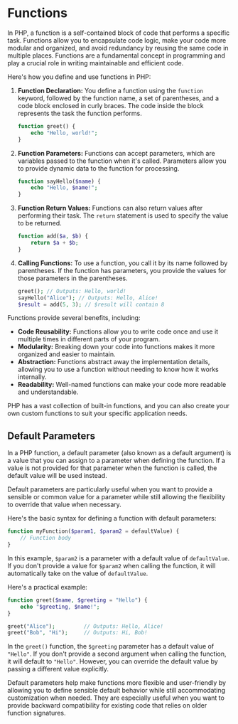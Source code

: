# Functions
In PHP, a function is a self-contained block of code that performs a specific task. Functions allow you to encapsulate code logic, make your code more modular and organized, and avoid redundancy by reusing the same code in multiple places. Functions are a fundamental concept in programming and play a crucial role in writing maintainable and efficient code.

Here's how you define and use functions in PHP:

1. **Function Declaration:**
   You define a function using the `function` keyword, followed by the function name, a set of parentheses, and a code block enclosed in curly braces. The code inside the block represents the task the function performs.

   ```php
   function greet() {
       echo "Hello, world!";
   }
   ```

2. **Function Parameters:**
   Functions can accept parameters, which are variables passed to the function when it's called. Parameters allow you to provide dynamic data to the function for processing.

   ```php
   function sayHello($name) {
       echo "Hello, $name!";
   }
   ```

3. **Function Return Values:**
   Functions can also return values after performing their task. The `return` statement is used to specify the value to be returned.

   ```php
   function add($a, $b) {
       return $a + $b;
   }
   ```

4. **Calling Functions:**
   To use a function, you call it by its name followed by parentheses. If the function has parameters, you provide the values for those parameters in the parentheses.

   ```php
   greet(); // Outputs: Hello, world!
   sayHello("Alice"); // Outputs: Hello, Alice!
   $result = add(5, 3); // $result will contain 8
   ```

Functions provide several benefits, including:

- **Code Reusability:** Functions allow you to write code once and use it multiple times in different parts of your program.
- **Modularity:** Breaking down your code into functions makes it more organized and easier to maintain.
- **Abstraction:** Functions abstract away the implementation details, allowing you to use a function without needing to know how it works internally.
- **Readability:** Well-named functions can make your code more readable and understandable.

PHP has a vast collection of built-in functions, and you can also create your own custom functions to suit your specific application needs.

## Default Parameters
In a PHP function, a default parameter (also known as a default argument) is a value that you can assign to a parameter when defining the function. If a value is not provided for that parameter when the function is called, the default value will be used instead.

Default parameters are particularly useful when you want to provide a sensible or common value for a parameter while still allowing the flexibility to override that value when necessary.

Here's the basic syntax for defining a function with default parameters:

```php
function myFunction($param1, $param2 = defaultValue) {
    // Function body
}
```

In this example, `$param2` is a parameter with a default value of `defaultValue`. If you don't provide a value for `$param2` when calling the function, it will automatically take on the value of `defaultValue`.

Here's a practical example:

```php
function greet($name, $greeting = "Hello") {
    echo "$greeting, $name!";
}

greet("Alice");         // Outputs: Hello, Alice!
greet("Bob", "Hi");     // Outputs: Hi, Bob!
```

In the `greet()` function, the `$greeting` parameter has a default value of `"Hello"`. If you don't provide a second argument when calling the function, it will default to `"Hello"`. However, you can override the default value by passing a different value explicitly.

Default parameters help make functions more flexible and user-friendly by allowing you to define sensible default behavior while still accommodating customization when needed. They are especially useful when you want to provide backward compatibility for existing code that relies on older function signatures.